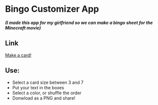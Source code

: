 # Bingo Customizer App
***(I made this app for my girlfriend so we can make a bingo sheet for the Minecraft movie)***

## Link
[Make a card!](https://charlieiq.github.io/bingo-customizer/)

## Use:
- Select a card size between 3 and 7
- Put your text in the boxes
- Select a color, or shuffle the order
- Donwload as a PNG and share!

